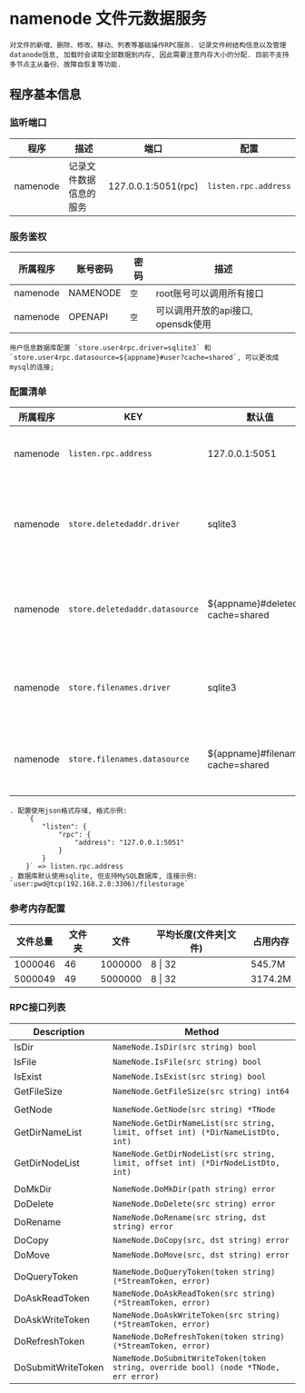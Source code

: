 # namenode 文件元数据服务

    对文件的新增、删除、修改、移动、列表等基础操作RPC服务. 记录文件树结构信息以及管理datanode信息, 加载时会读取全部数据到内存, 因此需要注意内存大小的分配. 目前不支持多节点主从备份、故障自恢复等功能.

## 程序基本信息

### 监听端口

|  程序 |  描述  |  端口  |  配置  |
| ----- |------ | ------ | ---- |
| namenode | 记录文件数据信息的服务 | 127.0.0.1:5051(rpc) | `listen.rpc.address` |

### 服务鉴权

| 所属程序 |  账号密码 |  密码  |  描述  |
| ------- | ------|------ | ------ |
| namenode | NAMENODE | `空` | root账号可以调用所有接口 |
| namenode | OPENAPI | `空` | 可以调用开放的api接口, opensdk使用 |

    用户信息数据库配置 `store.user4rpc.driver=sqlite3` 和 `store.user4rpc.datasource=${appname}#user?cache=shared`, 可以更改成mysql的连接;

### 配置清单

|  所属程序 |  KEY  |  默认值  |  可选值  |  描述 |
| ------ | ------ | ------ | ---- | ---- |
| namenode | `listen.rpc.address` | 127.0.0.1:5051 | `*` | RPC服务监听地址 |
| namenode | `store.deletedaddr.driver` | sqlite3 | `sqlite3\|mysql` | 用于记录已删除的文件地址 |
| namenode | `store.deletedaddr.datasource` | ${appname}#deleted?cache=shared | `sqlite3\|mysql支持的地址` | 用于记录已删除的文件地址 |
| namenode | `store.filenames.driver` | sqlite3 | `sqlite3\|mysql` | 记录完整的文件树信息 |
| namenode | `store.filenames.datasource` | ${appname}#filenames?cache=shared | `sqlite3\|mysql支持的地址` | 记录完整的文件树信息 |

    . 配置使用json格式存储, 格式示例: 
        `{
            "listen": {
                "rpc": {
                    "address": "127.0.0.1:5051"
                }
            }
        }` => listen.rpc.address
    . 数据库默认使用sqlite, 但支持MySQL数据库, 连接示例: `user:pwd@tcp(192.168.2.8:3306)/filestorage`

### 参考内存配置

|  文件总量 |  文件夹  |  文件  |  平均长度(文件夹\|文件)  |  占用内存 |
| ------ | ------ | ------ | ---- | ---- |
| 1000046 | 46 | 1000000 |  8 \| 32 | 545.7M |
| 5000049 | 49 | 5000000 |  8 \| 32 | 3174.2M |

### RPC接口列表

|  Description |    Method    |
| ------------ | ------------ |
| IsDir | `NameNode.IsDir(src string) bool` |
| IsFile | `NameNode.IsFile(src string) bool` |
| IsExist | `NameNode.IsExist(src string) bool` |
| GetFileSize | `NameNode.GetFileSize(src string) int64` |
| | |
| GetNode | `NameNode.GetNode(src string) *TNode` |
| GetDirNameList | `NameNode.GetDirNameList(src string, limit, offset int) (*DirNameListDto, int)` |
| GetDirNodeList | `NameNode.GetDirNodeList(src string, limit, offset int) (*DirNodeListDto, int)` |
| | |
| DoMkDir | `NameNode.DoMkDir(path string) error` |
| DoDelete | `NameNode.DoDelete(src string) error` |
| DoRename | `NameNode.DoRename(src string, dst string) error` |
| DoCopy | `NameNode.DoCopy(src, dst string) error` |
| DoMove | `NameNode.DoMove(src, dst string) error` |
| | |
| DoQueryToken | `NameNode.DoQueryToken(token string) (*StreamToken, error)` |
| DoAskReadToken | `NameNode.DoAskReadToken(src string) (*StreamToken, error)` |
| DoAskWriteToken | `NameNode.DoAskWriteToken(src string) (*StreamToken, error)` |
| DoRefreshToken | `NameNode.DoRefreshToken(token string) (*StreamToken, error)` |
| DoSubmitWriteToken | `NameNode.DoSubmitWriteToken(token string, override bool) (node *TNode, err error)` |
